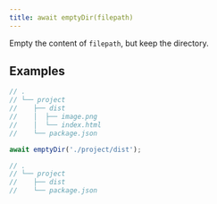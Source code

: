 ```yaml
---
title: await emptyDir(filepath)
---
```


Empty the content of `filepath`, but keep the directory.

## Examples

```js
// .
// └── project
//    ├── dist
//    │  ├── image.png
//    │  └── index.html
//    └── package.json

await emptyDir('./project/dist');

// .
// └── project
//    ├── dist
//    └── package.json
```
